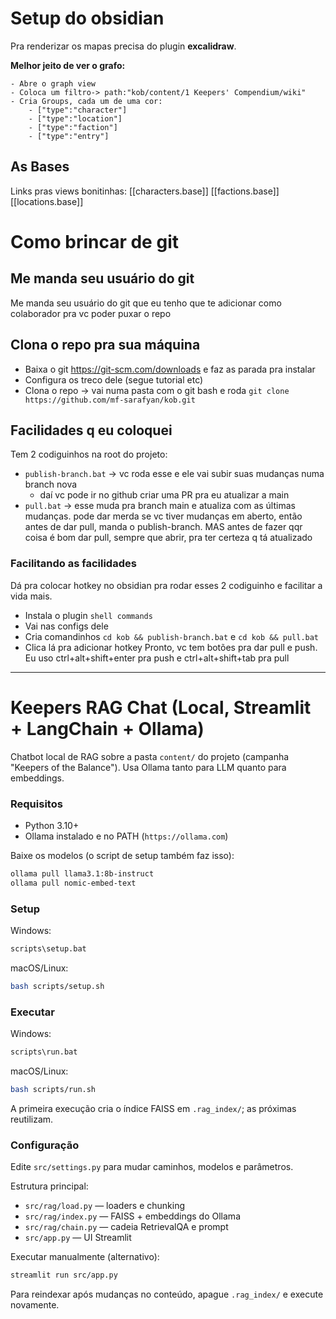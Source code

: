
# Setup do obsidian
Pra renderizar os mapas precisa do plugin **excalidraw**.

**Melhor jeito de ver o grafo:**
```
- Abre o graph view
- Coloca um filtro-> path:"kob/content/1 Keepers' Compendium/wiki"  
- Cria Groups, cada um de uma cor:
	- ["type":"character"]
	- ["type":"location"]
	- ["type":"faction"]
	- ["type":"entry"]
```

## As Bases
Links pras views bonitinhas: 
[[characters.base]]
[[factions.base]]
[[locations.base]]

# Como brincar de git

## Me manda seu usuário do git
Me manda seu usuário do git que eu tenho que te adicionar como colaborador pra vc poder puxar o repo

## Clona o repo pra sua máquina
- Baixa o git https://git-scm.com/downloads e faz as parada pra instalar
- Configura os treco dele (segue tutorial etc)
- Clona o repo -> vai numa pasta com o git bash e roda `git clone https://github.com/mf-sarafyan/kob.git`

## Facilidades q eu coloquei
Tem 2 codiguinhos na root do projeto:
- `publish-branch.bat` -> vc roda esse e ele vai subir suas mudanças numa branch nova
	- daí vc pode ir no github criar uma PR pra eu atualizar a main 
- `pull.bat` -> esse muda pra branch main e atualiza com as últimas mudanças. pode dar merda se vc tiver mudanças em aberto, então antes de dar pull, manda o publish-branch. MAS antes de fazer qqr coisa é bom dar pull, sempre que abrir, pra ter certeza q tá atualizado 

### Facilitando as facilidades
Dá pra colocar hotkey no obsidian pra rodar esses 2 codiguinho e facilitar a vida mais. 
- Instala o plugin `shell commands`
- Vai nas configs dele
- Cria comandinhos `cd kob && publish-branch.bat` e `cd kob && pull.bat` 
- Clica lá pra adicionar hotkey
Pronto, vc tem botões pra dar pull e push. Eu uso ctrl+alt+shift+enter pra push e ctrl+alt+shift+tab pra pull

---

# Keepers RAG Chat (Local, Streamlit + LangChain + Ollama)

Chatbot local de RAG sobre a pasta `content/` do projeto (campanha "Keepers of the Balance"). Usa Ollama tanto para LLM quanto para embeddings.

### Requisitos
- Python 3.10+
- Ollama instalado e no PATH (`https://ollama.com`)

Baixe os modelos (o script de setup também faz isso):
```bash
ollama pull llama3.1:8b-instruct
ollama pull nomic-embed-text
```

### Setup
Windows:
```cmd
scripts\setup.bat
```

macOS/Linux:
```bash
bash scripts/setup.sh
```

### Executar
Windows:
```cmd
scripts\run.bat
```

macOS/Linux:
```bash
bash scripts/run.sh
```

A primeira execução cria o índice FAISS em `.rag_index/`; as próximas reutilizam.

### Configuração
Edite `src/settings.py` para mudar caminhos, modelos e parâmetros.

Estrutura principal:
- `src/rag/load.py` — loaders e chunking
- `src/rag/index.py` — FAISS + embeddings do Ollama
- `src/rag/chain.py` — cadeia RetrievalQA e prompt
- `src/app.py` — UI Streamlit

Executar manualmente (alternativo):
```bash
streamlit run src/app.py
```

Para reindexar após mudanças no conteúdo, apague `.rag_index/` e execute novamente.
